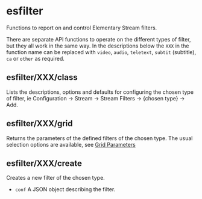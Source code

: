 # esfilter
Functions to report on and control Elementary Stream filters.

There are separate API functions to operate on the different types of filter, but they all work in the same way. In the descriptions below the `XXX` in the function name can be replaced with `video`, `audio`, `teletext`, `subtit` (subtitle), `ca` or `other` as required.
## esfilter/XXX/class
Lists the descriptions, options and defaults for configuring the chosen type of filter, ie Configuration -> Stream -> Stream Filters -> {chosen type} -> Add.
## esfilter/XXX/grid
Returns the parameters of the defined filters of the chosen type. The usual selection options are available, see [Grid Parameters](Description.md#grid-parameters)
## esfilter/XXX/create
Creates a new filter of the chosen type.
- `conf` A JSON object describing the filter.
